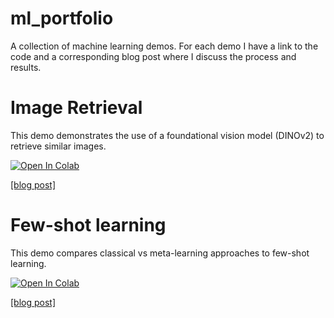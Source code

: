 # ml_portfolio
A collection of machine learning demos. For each demo I have a link to the code and a corresponding blog post where I discuss the process and results.

# Image Retrieval
This demo demonstrates the use of a foundational vision model (DINOv2) to retrieve similar images.

<a target="_blank" href="https://colab.research.google.com/github/dlfelps/ml_portfolio/blob/main/dino_hamster.ipynb">
  <img src="https://colab.research.google.com/assets/colab-badge.svg" alt="Open In Colab"/>
</a>

[[blog post]](https://dlfelps.github.io/2024/06/02/VIT-amster.html)


# Few-shot learning

This demo compares classical vs meta-learning approaches to few-shot learning.

<a target="_blank" href="https://colab.research.google.com/github/dlfelps/ml_portfolio/blob/main/few_shot_tutorial.ipynb">
  <img src="https://colab.research.google.com/assets/colab-badge.svg" alt="Open In Colab"/>
</a>

[[blog post]](https://dlfelps.github.io/2024/06/03/few-shot.html)


